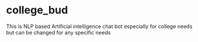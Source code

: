 # college_bud
This is NLP based Artificial intelligence chat bot especially for college needs but can be changed for any specific needs 
